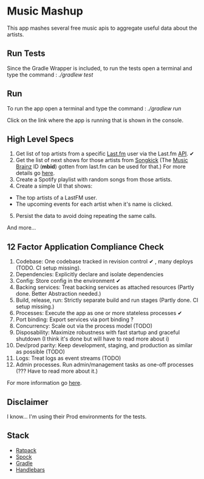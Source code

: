 # Music Mashup

This app mashes several free music apis to aggregate useful data about the artists.

## Run Tests

Since the Gradle Wrapper is included, to run the tests open a terminal and type the command :  _./gradlew test_

## Run

To run the app open a terminal and type the command : _./gradlew run_ 

Click on the link where the app is running that is shown in the console.  


## High Level Specs 

1. Get list of top artists from a specific [Last.fm](www.last.fm) user via the Last.fm [API](https://www.last.fm/api/show/user.getTopArtists). ✔
2. Get the list of next shows for those artists from [Songkick](www.songkick.com) (The [Music Brainz](https://musicbrainz.org/) ID (**mbid**) gotten from last.fm can be used for that.)
   For more details go [here](https://www.songkick.com/developer/upcoming-events-for-artist). 
3. Create a Spotify playlist with random songs from those artists.
4. Create a simple UI that shows:
 - The top artists of a LastFM user.
 - The upcoming events for each artist when it's name is clicked.
5. Persist the data to avoid doing repeating the same calls.

And more... 

## 12 Factor Application Compliance Check 

1. Codebase: One codebase tracked in revision control ✔ , many deploys (TODO. CI setup missing).
2. Dependencies: Explicitly declare and isolate dependencies
3. Config: Store config in the environment ✔
4. Backing services: Treat backing services as attached resources (Partly done. Better Abstraction needed.)
5. Build, release, run: Strictly separate build and run stages (Partly done. CI setup missing.)
6. Processes: Execute the app as one or more stateless processes ✔
7. Port binding: Export services via port binding ?
8. Concurrency: Scale out via the process model (TODO)
9. Disposability: Maximize robustness with fast startup and graceful shutdown (I think it's done but will have to read more about i)
10. Dev/prod parity: Keep development, staging, and production as similar as possible (TODO)
11. Logs: Treat logs as event streams (TODO)
12. Admin processes. Run admin/management tasks as one-off processes (??? Have to read more about it.)

 For more information go [here](https://12factor.net).
 
## Disclaimer

I know... I'm using their Prod environments for the tests. 

## Stack
- [Ratpack](https://ratpack.io/manual/current/intro.html#introduction)
- [Spock](http://spockframework.org/spock/docs/1.3/all_in_one.html)
- [Gradle](https://docs.gradle.org/current/userguide/tutorial_using_tasks.html#sec:projects_and_tasks)
- [Handlebars](https://handlebarsjs.com/guide/)
